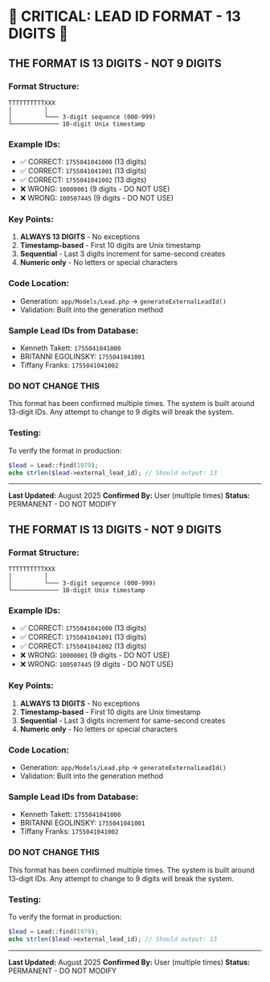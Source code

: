 # 🚨 CRITICAL: LEAD ID FORMAT - 13 DIGITS 🚨

## THE FORMAT IS 13 DIGITS - NOT 9 DIGITS

### Format Structure:
```
TTTTTTTTTTXXX
│         │
│         └─── 3-digit sequence (000-999)
└───────────── 10-digit Unix timestamp
```

### Example IDs:
- ✅ CORRECT: `1755041041000` (13 digits)
- ✅ CORRECT: `1755041041001` (13 digits)
- ✅ CORRECT: `1755041041002` (13 digits)
- ❌ WRONG: `10000001` (9 digits - DO NOT USE)
- ❌ WRONG: `100507445` (9 digits - DO NOT USE)

### Key Points:
1. **ALWAYS 13 DIGITS** - No exceptions
2. **Timestamp-based** - First 10 digits are Unix timestamp
3. **Sequential** - Last 3 digits increment for same-second creates
4. **Numeric only** - No letters or special characters

### Code Location:
- Generation: `app/Models/Lead.php` -> `generateExternalLeadId()`
- Validation: Built into the generation method

### Sample Lead IDs from Database:
- Kenneth Takett: `1755041041000`
- BRITANNI EGOLINSKY: `1755041041001`
- Tiffany Franks: `1755041041002`

### DO NOT CHANGE THIS
This format has been confirmed multiple times. The system is built around 13-digit IDs.
Any attempt to change to 9 digits will break the system.

### Testing:
To verify the format in production:
```php
$lead = Lead::find(1979);
echo strlen($lead->external_lead_id); // Should output: 13
```

---
**Last Updated:** August 2025
**Confirmed By:** User (multiple times)
**Status:** PERMANENT - DO NOT MODIFY





## THE FORMAT IS 13 DIGITS - NOT 9 DIGITS

### Format Structure:
```
TTTTTTTTTTXXX
│         │
│         └─── 3-digit sequence (000-999)
└───────────── 10-digit Unix timestamp
```

### Example IDs:
- ✅ CORRECT: `1755041041000` (13 digits)
- ✅ CORRECT: `1755041041001` (13 digits)
- ✅ CORRECT: `1755041041002` (13 digits)
- ❌ WRONG: `10000001` (9 digits - DO NOT USE)
- ❌ WRONG: `100507445` (9 digits - DO NOT USE)

### Key Points:
1. **ALWAYS 13 DIGITS** - No exceptions
2. **Timestamp-based** - First 10 digits are Unix timestamp
3. **Sequential** - Last 3 digits increment for same-second creates
4. **Numeric only** - No letters or special characters

### Code Location:
- Generation: `app/Models/Lead.php` -> `generateExternalLeadId()`
- Validation: Built into the generation method

### Sample Lead IDs from Database:
- Kenneth Takett: `1755041041000`
- BRITANNI EGOLINSKY: `1755041041001`
- Tiffany Franks: `1755041041002`

### DO NOT CHANGE THIS
This format has been confirmed multiple times. The system is built around 13-digit IDs.
Any attempt to change to 9 digits will break the system.

### Testing:
To verify the format in production:
```php
$lead = Lead::find(1979);
echo strlen($lead->external_lead_id); // Should output: 13
```

---
**Last Updated:** August 2025
**Confirmed By:** User (multiple times)
**Status:** PERMANENT - DO NOT MODIFY




